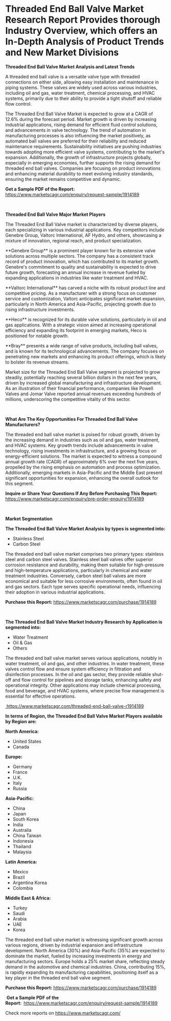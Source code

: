 <p><h1>Threaded End Ball Valve Market Research Report Provides thorough Industry Overview, which offers an In-Depth Analysis of Product Trends and New Market Divisions</h1></p><p><strong>Threaded End Ball Valve Market Analysis and Latest Trends</strong></p>
<p><p>A threaded end ball valve is a versatile valve type with threaded connections on either side, allowing easy installation and maintenance in piping systems. These valves are widely used across various industries, including oil and gas, water treatment, chemical processing, and HVAC systems, primarily due to their ability to provide a tight shutoff and reliable flow control.</p><p>The Threaded End Ball Valve Market is expected to grow at a CAGR of 12.6% during the forecast period. Market growth is driven by increasing industrial applications, rising demand for efficient fluid control solutions, and advancements in valve technology. The trend of automation in manufacturing processes is also influencing the market positively, as automated ball valves are preferred for their reliability and reduced maintenance requirements. Sustainability initiatives are pushing industries towards adopting more efficient valve systems, contributing to the market's expansion. Additionally, the growth of infrastructure projects globally, especially in emerging economies, further supports the rising demand for threaded end ball valves. Companies are focusing on product innovations and enhancing material durability to meet evolving industry standards, ensuring the market remains competitive and dynamic.</p></p>
<p><strong>Get a Sample PDF of the Report:&nbsp;</strong> <a href="https://www.marketscagr.com/enquiry/request-sample/1914189?utm_campaign=3561&utm_medium=2&utm_source=Github&utm_content=ia&utm_term=10042025&utm_id=threaded-end-ball-valve">https://www.marketscagr.com/enquiry/request-sample/1914189</a></p>
<p>&nbsp;</p>
<p><strong>Threaded End Ball Valve Major Market Players</strong></p>
<p><p>The Threaded End Ball Valve market is characterized by diverse players, each specializing in various industrial applications. Key competitors include Genebre Group, Valtorc International, AF Hydro, and others, showcasing a mixture of innovation, regional reach, and product specialization.</p><p>**Genebre Group** is a prominent player known for its extensive valve solutions across multiple sectors. The company has a consistent track record of product innovation, which has contributed to its market growth. Genebre's commitment to quality and sustainability is expected to drive future growth, forecasting an annual increase in revenue fueled by expanding applications in industries like water treatment and HVAC.</p><p>**Valtorc International** has carved a niche with its robust product line and competitive pricing. As a manufacturer with a strong focus on customer service and customization, Valtorc anticipates significant market expansion, particularly in North America and Asia-Pacific, projecting growth due to rising infrastructure investments.</p><p>**Heco** is recognized for its durable valve solutions, particularly in oil and gas applications. With a strategic vision aimed at increasing operational efficiency and expanding its footprint in emerging markets, Heco is positioned for notable growth.</p><p>**Bray** presents a wide range of valve products, including ball valves, and is known for its technological advancements. The company focuses on penetrating new markets and enhancing its product offerings, which is likely to bolster its revenue streams.</p><p>Market size for the Threaded End Ball Valve segment is projected to grow steadily, potentially reaching several billion dollars in the next few years, driven by increased global manufacturing and infrastructure development. As an illustration of their financial performance, companies like Powell Valves and Jomar Valve reported annual revenues exceeding hundreds of millions, underscoring the competitive vitality of this sector.</p></p>
<p>&nbsp;</p>
<p><strong>What Are The Key Opportunities For Threaded End Ball Valve Manufacturers?</strong></p>
<p><p>The threaded end ball valve market is poised for robust growth, driven by the increasing demand in industries such as oil and gas, water treatment, and HVAC systems. Key growth trends include advancements in valve technology, rising investments in infrastructure, and a growing focus on energy-efficient solutions. The market is expected to witness a compound annual growth rate (CAGR) of approximately 6% over the next five years, propelled by the rising emphasis on automation and process optimization. Additionally, emerging markets in Asia-Pacific and the Middle East present significant opportunities for expansion, enhancing the overall outlook for this segment.</p></p>
<p><strong>Inquire or Share Your Questions If Any Before Purchasing This Report:</strong> <a href="https://www.marketscagr.com/enquiry/pre-order-enquiry/1914189?utm_campaign=3561&utm_medium=2&utm_source=Github&utm_content=ia&utm_term=10042025&utm_id=threaded-end-ball-valve">https://www.marketscagr.com/enquiry/pre-order-enquiry/1914189</a></p>
<p>&nbsp;</p>
<p><strong>Market Segmentation</strong></p>
<p><strong>The Threaded End Ball Valve Market Analysis by types is segmented into:</strong></p>
<p><ul><li>Stainless Steel</li><li>Carbon Steel</li></ul></p>
<p><p>The threaded end ball valve market comprises two primary types: stainless steel and carbon steel valves. Stainless steel ball valves offer superior corrosion resistance and durability, making them suitable for high-pressure and high-temperature applications, particularly in chemical and water treatment industries. Conversely, carbon steel ball valves are more economical and suitable for less corrosive environments, often found in oil and gas sectors. Each type serves specific operational needs, influencing their adoption in various industrial applications.</p></p>
<p><strong>Purchase this Report:&nbsp;</strong><a href="https://www.marketscagr.com/purchase/1914189?utm_campaign=3561&utm_medium=2&utm_source=Github&utm_content=ia&utm_term=10042025&utm_id=threaded-end-ball-valve">https://www.marketscagr.com/purchase/1914189</a></p>
<p>&nbsp;</p>
<p><strong>The Threaded End Ball Valve Market Industry Research by Application is segmented into:</strong></p>
<p><ul><li>Water Treatment</li><li>Oil & Gas</li><li>Others</li></ul></p>
<p><p>The threaded end ball valve market serves various applications, notably in water treatment, oil and gas, and other industries. In water treatment, these valves control flow and ensure system efficiency in filtration and disinfection processes. In the oil and gas sector, they provide reliable shut-off and flow control for pipelines and storage tanks, enhancing safety and operational integrity. Other applications may include chemical processing, food and beverage, and HVAC systems, where precise flow management is essential for effective operations.</p></p>
<p><a href="https://www.marketscagr.com/threaded-end-ball-valve-r1914189?utm_campaign=3561&utm_medium=2&utm_source=Github&utm_content=ia&utm_term=10042025&utm_id=threaded-end-ball-valve">&nbsp;https://www.marketscagr.com/threaded-end-ball-valve-r1914189</a></p>
<p><strong>In terms of Region, the Threaded End Ball Valve Market Players available by Region are:</strong></p>
<p>
    <p> <strong> North America: </strong>
        <ul>
            <li>United States</li>
            <li>Canada</li>
        </ul>
        </p> 
    <p> <strong> Europe: </strong>
        <ul>
            <li>Germany</li>
            <li>France</li>
            <li>U.K.</li>
            <li>Italy</li>
            <li>Russia</li>
        </ul>
        </p> 
    <p> <strong> Asia-Pacific: </strong>
        <ul>
            <li>China</li>
            <li>Japan</li>
            <li>South Korea</li>
            <li>India</li>
            <li>Australia</li>
            <li>China Taiwan</li>
            <li>Indonesia</li>
            <li>Thailand</li>
            <li>Malaysia</li>
        </ul>
        </p> 
    <p> <strong> Latin America: </strong>
        <ul>
            <li>Mexico</li>
            <li>Brazil</li>
            <li>Argentina Korea</li>
            <li>Colombia</li>
        </ul>
        </p> 
    <p> <strong> Middle East & Africa: </strong>
        <ul>
            <li>Turkey</li>
            <li>Saudi</li>
            <li>Arabia</li>
            <li>UAE</li>
            <li>Korea</li>
        </ul>
    </p>
    </p>
<p><p>The threaded end ball valve market is witnessing significant growth across various regions, driven by industrial expansion and infrastructure development. North America (30%) and Asia-Pacific (35%) are expected to dominate the market, fueled by increasing investments in energy and manufacturing sectors. Europe holds a 25% market share, reflecting steady demand in the automotive and chemical industries. China, contributing 15%, is rapidly expanding its manufacturing capabilities, positioning itself as a key player in the threaded end ball valve segment.</p></p>
<p><strong>Purchase this Report: </strong><a href="https://www.marketscagr.com/purchase/1914189?utm_campaign=3561&utm_medium=2&utm_source=Github&utm_content=ia&utm_term=10042025&utm_id=threaded-end-ball-valve">https://www.marketscagr.com/purchase/1914189</a></p>
<p>&nbsp;<strong>Get a Sample PDF of the Report:&nbsp;&nbsp;</strong><a href="https://www.marketscagr.com/enquiry/request-sample/1914189?utm_campaign=3561&utm_medium=2&utm_source=Github&utm_content=ia&utm_term=10042025&utm_id=threaded-end-ball-valve">https://www.marketscagr.com/enquiry/request-sample/1914189</a></p>
<p><strong></strong></p>
<p>Check more reports on <a href="https://www.marketscagr.com/?utm_campaign=3561&utm_medium=2&utm_source=Github&utm_content=ia&utm_term=10042025&utm_id=threaded-end-ball-valve">https://www.marketscagr.com/</a></p>